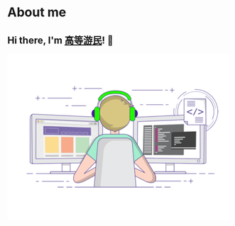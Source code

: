 # About me

## Hi there, I'm [高等游民](https://bestkxt.cn)! 👋

<img src="/developer.gif" width='500px'/>

<gitalk/>
